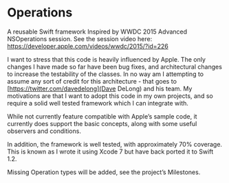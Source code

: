 # Operations

A reusable Swift framework Inspired by WWDC 2015 Advanced NSOperations session. See the session video here: https://developer.apple.com/videos/wwdc/2015/?id=226

I want to stress that this code is heavily influenced by Apple. The only changes I have made so far have been bug fixes, and architectural changes to increase the testability of the classes. In no way am I attempting to assume any sort of credit for this architecture - that goes to [https://twitter.com/davedelong](Dave DeLong) and his team. My motivations are that I want to adopt this code in my own projects, and so require a solid well tested framework which I can integrate with.

While not currently feature compatible with Apple’s sample code, it currently does support the basic concepts, along with some useful observers and conditions.

In addition, the framework is well tested, with approximately 70% coverage. This is known as I wrote it using Xcode 7 but have back ported it to Swift 1.2.

Missing Operation types will be added, see the project’s Milestones.
